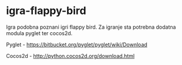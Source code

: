 # igra-flappy-bird
Igra podobna poznani igri flappy bird. Za igranje sta potrebna dodatna modula pyglet ter cocos2d.

Pyglet - https://bitbucket.org/pyglet/pyglet/wiki/Download

Cocos2d - http://python.cocos2d.org/download.html

